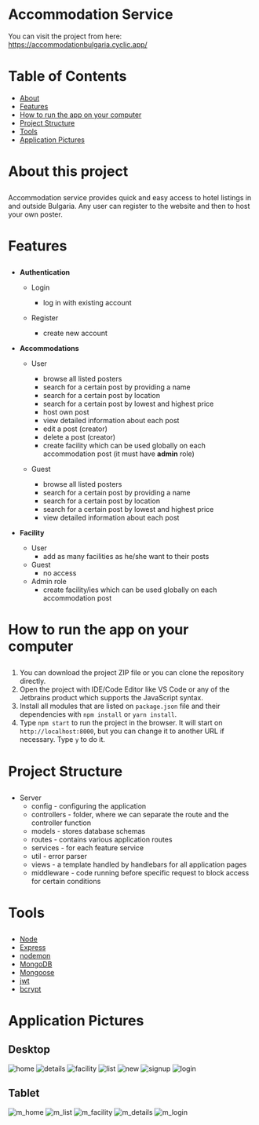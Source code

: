 # Accommodation Service
   
You can visit the project from here: https://accommodationbulgaria.cyclic.app/

# Table of Contents
- <a href="#about">About</a>
- <a href="#features">Features</a>
- <a href="#how-to-run">How to run the app on your computer</a>
- <a href="#project-structure">Project Structure</a>
- <a href="#tools">Tools</a>
- <a href="#application-pictures">Application Pictures</a>


# <p id="about">About this project</p>

Accommodation service provides quick and easy access to hotel listings in and outside Bulgaria. Any user can register to the website and then to host your own poster. 

# <p id="features">Features</p>

- <strong>Authentication</strong>
    - Login
        - log in with existing account

    - Register
        - create new account

- <strong>Accommodations</strong>
    - User
        - browse all listed posters
        - search for a certain post by providing a name
        - search for a certain post by location
        - search for a certain post by lowest and highest price
        - host own post
        - view detailed information about each post
        - edit a post (creator)
        - delete a post (creator)
        - create facility which can be used globally on each accommodation post (it must have <strong>admin</strong> role)

    - Guest
        - browse all listed posters
        - search for a certain post by providing a name
        - search for a certain post by location
        - search for a certain post by lowest and highest price
        - view detailed information about each post

- <strong>Facility</strong>
    - User
        - add as many facilities as he/she want to their posts
    - Guest
        - no access
    - Admin role
      - create facility/ies which can be used globally on each accommodation post
      
# <p id="how-to-run">How to run the app on your computer</p>

1. You can download the project ZIP file or you can clone the repository directly.
2. Open the project with IDE/Code Editor like VS Code or any of the Jetbrains product which supports the JavaScript syntax.
5. Install all modules that are listed on `package.json` file and their dependencies with `npm install` or `yarn install`.
6. Type `npm start` to run the project in the browser. It will start on `http://localhost:8000`, but you can change it to another URL if necessary. Type `y` to do it.

# <p id="project-structure">Project Structure</p>
- Server
    - config - configuring the application
    - controllers - folder, where we can separate the route and the controller function
    - models - stores database schemas
    - routes - contains various application routes
    - services - for each feature service
    - util - error parser 
    - views - a template handled by handlebars for all application pages
    - middleware - code running before specific request to block access for certain conditions
# <p id="tools">Tools</p>

- <a href="https://nodejs.org/en/">Node</a>
- <a href="https://expressjs.com/">Express</a>
- <a href="https://www.npmjs.com/package/nodemon">nodemon</a>
- <a href="https://www.mongodb.com/">MongoDB</a>
- <a href="https://mongoosejs.com/">Mongoose</a>
- <a href="https://jwt.io/">jwt</a>
- <a href="https://www.npmjs.com/package/bcrypt">bcrypt</a>

# <p id="application-pictures">Application Pictures</p>

## Desktop
![home](https://user-images.githubusercontent.com/80749603/209820866-9cdbf519-d495-46a9-b815-5e96ca2e098b.png)
![details](https://user-images.githubusercontent.com/80749603/209820991-5a970e3c-8a4c-49ba-a095-f911a6a87478.png)
![facility](https://user-images.githubusercontent.com/80749603/209821019-199359e2-5ed4-43fd-8212-019ed85cff49.png)
![list](https://user-images.githubusercontent.com/80749603/209821049-8f38348b-b775-42f4-9ed7-bd777978cd62.png)
![new](https://user-images.githubusercontent.com/80749603/209821089-5acb311d-4aac-4121-b9ba-e1110965ba97.png)
![signup](https://user-images.githubusercontent.com/80749603/209821149-17482ccf-958c-4d59-b40b-07c92a24135f.png)
![login](https://user-images.githubusercontent.com/80749603/209821177-9d68f20a-4809-428f-8f0a-9f2d95fd9089.png)
## Tablet
![m_home](https://user-images.githubusercontent.com/80749603/209821250-02378d35-253a-45c5-908f-a2e20b2b3473.png)
![m_list](https://user-images.githubusercontent.com/80749603/209821329-cdcb9c84-c2f3-4bf1-aa3e-ed88a4a0ec15.png)
![m_facility](https://user-images.githubusercontent.com/80749603/209821351-d15a533c-3e35-4e4a-811f-34b2024c946a.png)
![m_details](https://user-images.githubusercontent.com/80749603/209821437-0d10113e-039c-4dda-862e-c2e8da2b15c8.png)
![m_login](https://user-images.githubusercontent.com/80749603/209821476-5b22210b-db9c-4a85-bb77-2ce978920035.png)
